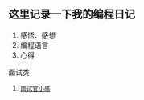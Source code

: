 这里记录一下我的编程日记
--
1. 感悟、感想
2. 编程语言
3. 心得

面试类
1. [`面试官小感`](https://github.com/Mrxdh/Programming-a-diary/blob/master/job/%E9%9D%A2%E8%AF%95%E5%AE%98%E5%B0%8F%E6%84%9F.md "面试官小感")
